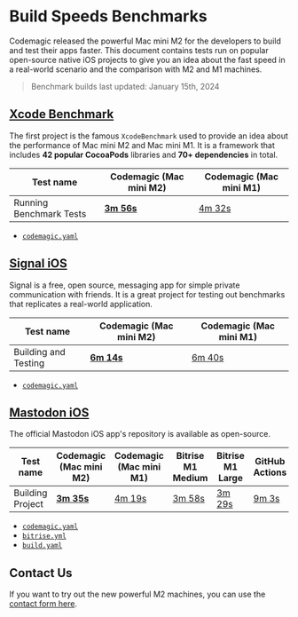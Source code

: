 # Build Speeds Benchmarks

Codemagic released the powerful Mac mini M2 for the developers to build and test their apps faster. This document contains tests run on popular open-source native iOS projects to give you an idea about the fast speed in a real-world scenario and the comparison with M2 and M1 machines.

> Benchmark builds last updated: January 15th, 2024

## [Xcode Benchmark](https://github.com/codemagic-ci-cd/codemagic-benchmarks-projects-xcodeBenchmark/tree/master)

The first project is the famous `XcodeBenchmark` used to provide an idea about the performance of Mac mini M2 and Mac mini M1. It is a framework that includes **42 popular CocoaPods** libraries and **70+ dependencies** in total.

**Test name** | **Codemagic (Mac mini M2)** | **Codemagic (Mac mini M1)**
--- | --- | ---
Running Benchmark Tests | [**3m 56s**](https://codemagic.io/app/65a681d3ce3bc23535e15f5e/build/65cb2af809fc021e9b576435) | [4m 32s](https://codemagic.io/app/65a681d3ce3bc23535e15f5e/build/65d3442850c4be477f48f124)

- [`codemagic.yaml`](https://github.com/codemagic-ci-cd/codemagic-benchmarks-projects-xcodeBenchmark/blob/master/codemagic.yaml)

## [Signal iOS](https://github.com/codemagic-ci-cd/codemagic-benchmarks-projects-signal_ios)

Signal is a free, open source, messaging app for simple private communication with friends. It is a great project for testing out benchmarks that replicates a real-world application.

**Test name** | **Codemagic (Mac mini M2)** | **Codemagic (Mac mini M1)**
--- | --- | ---
Building and Testing | [**6m 14s**](https://codemagic.io/app/65a69265a20054f6b1f50029/build/65cb2c0164a6a4ccfcc19c10) | [6m 40s](https://codemagic.io/app/65a69265a20054f6b1f50029/build/65d34ae1a64464bcfc3e06f8)

- [`codemagic.yaml`](https://github.com/codemagic-ci-cd/codemagic-benchmarks-projects-signal_ios/blob/main/codemagic.yaml)

## [Mastodon iOS](https://github.com/codemagic-ci-cd/codemagic-benchmarks-projects-mastodon-ios)

The official Mastodon iOS app's repository is available as open-source.

**Test name** | **Codemagic (Mac mini M2)** | **Codemagic (Mac mini M1)** | Bitrise M1 Medium | Bitrise M1 Large | GitHub Actions 
--- | --- | --- | --- | --- | ---
Building Project | [**3m 35s**](https://codemagic.io/app/65a42cf8f3786c75977de546/build/65a6521d9fe349444cb79888) | [4m 19s](https://codemagic.io/app/65a42cf8f3786c75977de546/build/65a664cc1f4be010c58152bd) | [3m 58s](https://app.bitrise.io/build/fa2a2e0b-a786-4992-9193-439648e94bcc) | [3m 29s](https://app.bitrise.io/build/7b0aef88-d2fa-401a-a775-696f3cfc4e1c) | [9m 3s](https://github.com/codemagic-ci-cd/codemagic-benchmarks-projects-mastodon-ios/actions/runs/7585480789)

- [`codemagic.yaml`](https://github.com/codemagic-ci-cd/codemagic-benchmarks-projects-mastodon-ios/blob/develop/codemagic.yaml)
- [`bitrise.yml`](https://github.com/codemagic-ci-cd/codemagic-benchmarks-projects-mastodon-ios/blob/develop/bitrise.yml)
- [`build.yaml`](https://github.com/codemagic-ci-cd/codemagic-benchmarks-projects-mastodon-ios/blob/develop/.github/workflows/build.yml)

## Contact Us
If you want to try out the new powerful M2 machines, you can use the [contact form here](https://codemagic.io/contact/).
